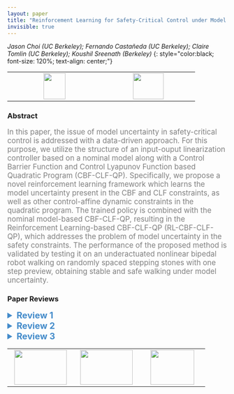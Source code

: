 ```yaml
---
layout: paper
title: "Reinforcement Learning for Safety-Critical Control under Model Uncertainty, using Control Lyapunov Functions and Control Barrier Functions"
invisible: true
---
```

*Jason Choi (UC Berkeley); Fernando Castañeda (UC Berkeley); Claire Tomlin (UC Berkeley); Koushil Sreenath (Berkeley)*
{: style="color:black; font-size: 120%; text-align: center;"}

<table width="20%"> <tr>
<td style="width: 20%; text-align: center;"><a href="http://www.roboticsproceedings.org/rss16/p088.pdf"><img src="{{ site.baseurl }}/images/paper_link.png"
width = "50"  height = "60"/> </a> </td>

<td style="width: 20%; text-align: center;"><a href="nan"><img src="{{ site.baseurl }}/images/pheedloop_link.png"
width = "70"  height = "60"/> </a> </td>

</tr></table>

### Abstract
<html><p style="color:gray; font-size: 120%; text-align: justified;">
In this paper, the issue of model uncertainty in safety-critical control is addressed with a data-driven approach. For this purpose, we utilize the structure of an input-ouput linearization controller based on a nominal model along with a Control Barrier Function and Control Lyapunov Function based Quadratic Program (CBF-CLF-QP). Specifically, we propose a novel reinforcement learning framework which learns the model uncertainty present in the CBF and CLF constraints, as well as other control-affine dynamic constraints in the quadratic program. The trained policy is combined with the nominal model-based CBF-CLF-QP, resulting in the Reinforcement Learning-based CBF-CLF-QP (RL-CBF-CLF-QP), which addresses the problem of model uncertainty in the safety constraints. The performance of the proposed method is validated by testing it on an underactuated nonlinear bipedal robot walking on randomly spaced stepping stones with one step preview, obtaining stable and safe walking under model uncertainty.
</p></html>

### Paper Reviews
<details><summary style="font-size:20px; color:#438BCA"><b> Review 1</b></summary>
<p style="color:gray; font-size: 120%; text-align: justified; white-space: pre-line">
The presentation is clear and the reader can follow the main ideas. Even though the paper does not present any theoretical guarantees on feasibility (rightfully noted in the discussion), the articulation of the derivation of the framework and the  application to bipedal robots are both convincing. Bibliographical entries should be given a general check for consistency and typos.


</p> </details>

<details><summary style="font-size:20px; color:#438BCA"><b> Review 2</b></summary>
<p style="color:gray; font-size: 120%; text-align: justified; white-space: pre-line">
This is an important contribution to RSS, and addresses some of the pressing problems in the real-world implementation of QP based control laws. In addition, given that there are sim-to-real problems with the direct deployment of DNN based control laws, this manuscript provides a fusion of QP and RL based methods for walking. In other words, this method not only learns the uncertainties in the system, but also provides safety guarantees that are very critical for proper deployment of control in hardware. However, there are some concerns in the manuscript that require a thorough analysis. They are listed below:

1) It is important to note that measuring accelerations are hard, since they are very noisy. There is no discussion on how this can be addressed in hardware. In addition, the losses used for training are dependent on the acceleration terms. I feel that this will be detrimental to the implementation of these types of QPs in hardware.

2) This has been a common problem with all the CLF-QP implementations that I have seen: why feedback linearization based QPs? There are no alternative CLFs? Why so much reliance on IO linearization? In other words, why should the RL framework learn the uncertainties in a IO control law?

3) I could be wrong, but I have not seen an experimental implementation of the exponential type of CBFs that were described in the manuscript (for walking). What are the possible reasons? And how can this limit the implementation of methods proposed in this manuscript?

4) There was no detailed discussion on the feasibility, although there was a short sentence in VIII. Why is the proposed CLF-CBF-QP not feasible?

5) What happens if the model is scaled down (to 0.5) instead of scaling up. Also what is the affect of joint friction, damping, introduction of motor losses, bending of links etc. These are some of the problems associated with the experimental implementation. 

6) DDPG was used for learning the uncertainty. Please comment on other techniques like PPO, SAC etc. 

This direction is promising, and can serve as the first steps towards bridging the gap between model based methods and learning. Given that this is a simulation result, I feel that a detailed analysis of the practicality of this method is required. There should be a discussion on what are the potential drawbacks, and provide some resolutions.

</p> </details>

<details><summary style="font-size:20px; color:#438BCA"><b> Review 3</b></summary>
<p style="color:gray; font-size: 120%; text-align: justified; white-space: pre-line">
Per the reviewer's knowledge, the paper presents an original work. It is well written and easy to follow. The proposed approach has the potential to significantly impact on addressing model uncertainty in robotics and autonomous systems. 

Here are some detailed comments:
- In (27) and (28): the decoupling matrix in u_{\theta} is defined in terms of \tilde{f} and \tilde{g}. Why they become identity when applying it to dynamics in (2)? Also, should \alpha and \beta be switched in (28), according to the definition in (27)?
- The authors claim that that \dot{V_{\epsilon}} and B^{(r_b)} are computed using numerical differentiation. I wonder how much noise such numerical differentiation introduces to the computation, especially for high relative degree CBFs. My concern is that the process may introduce noisy control inputs that destabilize the system.
- What is the simulation environment for training and validation? How do you model the groud contacts? The simulation results show that the friction cone constraints are violated in some cases, but the robot continues to walk. In reality, the violation could cause a failure in walking. 
- While the RL-CLF-QP method has better performance in satisfying the friction cone constraints, it exhibits larger tracking errors than the standard L1 method. It would be nice if the authors provide a plausible explanation of such phenomena. 
</p> </details>

<table width="100%"><tr><td style="width: 30%; text-align: center;"><a href="{{ site.baseurl }}/program/papers/87"> <img src="{{ site.baseurl }}/images/previous_icon.png" width = "120"  height = "80"/> </a> </td>

<td style="width: 30%; text-align: center;"><a href="{{ site.baseurl }}/program/papers"> <img src="{{ site.baseurl }}/images/overview_icon.png" width = "120"  height = "80"/> </a> </td> 

<td style="width: 30%; text-align: center;"><a href="{{ site.baseurl }}/program/papers/89"> <img src="{{ site.baseurl }}/images/next_icon.png" width = "100"  height = "80"/> </a> </td> 

</tr></table>

